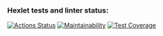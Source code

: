 ### Hexlet tests and linter status:

[![Actions Status](https://github.com/tramacore/java-project-78/actions/workflows/hexlet-check.yml/badge.svg)](https://github.com/tramacore/java-project-78/actions)
[![Maintainability](https://api.codeclimate.com/v1/badges/b0ce576070f156841261/maintainability)](https://codeclimate.com/github/tramacore/java-project-78/maintainability)
[![Test Coverage](https://api.codeclimate.com/v1/badges/b0ce576070f156841261/test_coverage)](https://codeclimate.com/github/tramacore/java-project-78/test_coverage)